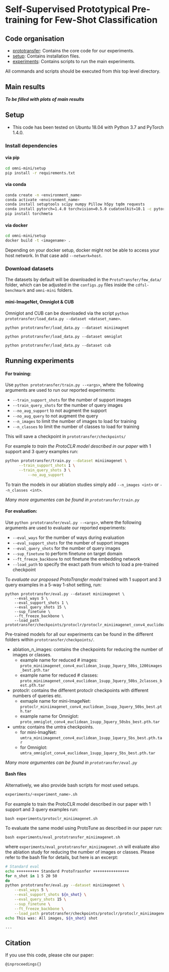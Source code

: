 # Self-Supervised Prototypical Pre-training for Few-Shot Classification

## Code organisation
* [prototransfer](semifew): Contains the core code for our experiments.
* [setup](setup): Contains installation files.
* [experiments](experiments): Contains scripts to run the main experiments.

All commands and scripts should be executed from *this* top level directory.

## Main results
***To be filled with plots of main results***

## Setup
* This code has been tested on Ubuntu 18.04 with Python 3.7 and PyTorch 1.4.0.

### Install dependencies
#### via pip
```bash
cd omni-mini/setup
pip install -r requirements.txt
```

#### via conda
```bash
conda create -n <environment_name>
conda activate <environment_name>
conda install setuptools scipy numpy Pillow h5py tqdm requests
conda install pytorch=1.4.0 torchvision=0.5.0 cudatoolkit=10.1 -c pytorch
pip install torchmeta
```

#### via docker
```bash
cd omni-mini/setup
docker build -t <imagename> .
```
Depending on your docker setup, docker might not be able to access your host network. In that case add `--network=host`.

### Download datasets

The datasets by default will be downloaded in the `ProtoTransfer/few_data/` folder, which can be adjusted in the `configs.py` files inside the `cdfsl-benchmark` and `omni-mini` folders.

#### mini-ImageNet, Omniglot & CUB
Omniglot and CUB can be downloaded via the script `python prototransfer/load_data.py --dataset <dataset_name>`.

`python prototransfer/load_data.py --dataset miniimagnet`

`python prototransfer/load_data.py --dataset omniglot`

`python prototransfer/load_data.py --dataset cub`

## Running experiments
#### For training:
Use `python prototransfer/train.py --<args>`, where the following arguments are used to run our reported experiments:
* `--train_support_shots` for the number of support images
* `--train_query_shots` for the number of query images
* `--no_aug_support` to not augment the support
* `--no_aug_query` to not augment the query
* `--n_images` to limit the number of images to load for training
* `--n_classes` to limit the number of classes to load for training

This will save a checkpoint in `prototransfer/checkpoints/ `

For example *to train the ProtoCLR model described in our paper* with 1 support and 3 query examples run:
```bash
python prototransfer/train.py --dataset miniimagenet \
	  --train_support_shots 1 \
	  --train_query_shots 3 \
    	  --no_aug_support
```

To train the models in our ablation studies simply add `--n_images <int>` or `--n_classes <int>`.

*Many more argumentes can be found in `prototransfer/train.py`*

#### For evaluation:
Use `python prototransfer/eval.py --<args>`, where the following arguments are used to evaluate our reported experiments:
* `--eval_ways` for the number of ways during evaluation
* `--eval_support_shots` for the number of support images
* `--eval_query_shots` for the number of query images
* `--sup_finetune` to perform finetune on target domain
* `--ft_freeze_backbone` to not finetune the embedding network 
* `--load_path` to specify the exact path from which to load a pre-trained checkpoint

To *evaluate our proposed ProtoTransfer model* trained with 1 support and 3 query examples in a 5-way 1-shot setting, run:
```
python prototransfer/eval.py --dataset miniimagenet \
	--eval_ways 5 \
	--eval_support_shots 1 \
	--eval_query_shots 15 \
	--sup_finetune \
	--ft_freeze_backbone \
	--load_path prototransfer/checkpoints/protoclr/protoclr_miniimagenet_conv4_euclidean_1supp_3query_50bs_best.pth.tar
```

Pre-trained models for all our experiments can be found in the different folders within `prototransfer/checkpoints/`.
* ablation_n_images: contains the checkpoints for reducing the number of images or classes.
	* example name for reduced \# images: `proto_miniimagenet_conv4_euclidean_1supp_3query_50bs_1200images_best.pth.tar`
	* example name for reduced \# classes: `proto_miniimagenet_conv4_euclidean_1supp_3query_50bs_2classes_best.pth.tar`
* protoclr: contains the different protoclr checkpoints with different numbers of queries etc.
	* exmaple name for mini-ImageNet: `protoclr_miniimagenet_conv4_euclidean_1supp_3query_50bs_best.pth.tar`
	* example name for Omniglot: `proto_omniglot_conv4_euclidean_1supp_3query_50sbs_best.pth.tar`
* umtra: contains the umtra checkpoints.
	* for mini-ImagNet: `umtra_miniimagenet_conv4_euclidean_1supp_1query_5bs_best.pth.tar`
	* for Omniglot: `umtra_omniglot_conv4_euclidean_1supp_1query_5bs_best.pth.tar`


*Many more argumentes can be found in `prototransfer/eval.py`*

#### Bash files
Alternatively, we also provide bash scripts for most used setups. 
```bash
experiments/<experiment_name>.sh
```

For example to train the ProtoCLR model described in our paper with 1 support and 3 query examples run:
```
bash experiments/protoclr_miniimagenet.sh
```

To evaluate the same model using ProtoTune as described in our paper run:
```
bash experiments/eval_prototransfer_miniimagenet.sh
```
where `experiments/eval_prototransfer_miniimagenet.sh` will evaluate also the ablation study for reducing the number of images or classes. Please refer to the bash file for details, but here is an excerpt:

```bash
# Standard eval
echo ++++++++++ Standard ProtoTrasnfer ++++++++++++++++
for n_shot in 1 5 20 50
do
python prototransfer/eval.py --dataset miniimagenet \
	--eval_ways 5 \
	--eval_support_shots ${n_shot} \
	--eval_query_shots 15 \
	--sup_finetune \
	--ft_freeze_backbone \
	--load_path prototransfer/checkpoints/protoclr/protoclr_miniimagenet_conv4_euclidean_1supp_3query_50bs_best.pth.tar
echo This was: All images, ${n_shot} shot

...
```


## Citation
If you use this code, please cite our paper:

```
@inproceedings{}
```

